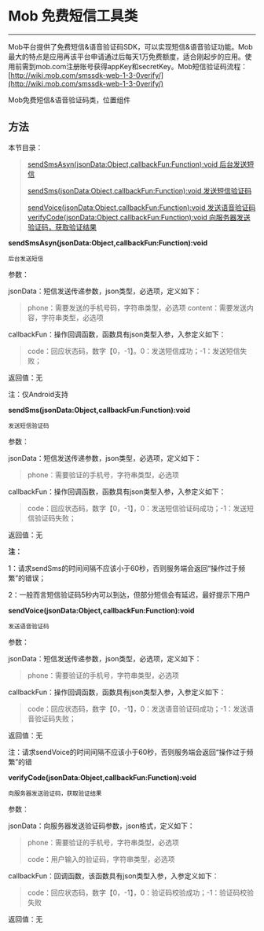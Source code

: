 # Mob 免费短信工具类

--------

Mob平台提供了免费短信&语音验证码SDK，可以实现短信&语音验证功能。Mob最大的特点是应用再该平台申请通过后每天1万免费额度，适合刚起步的应用。使用前需到mob.com注册账号获得appKey和secretKey。Mob短信验证码流程：[http://wiki.mob.com/smssdk-web-1-3-0verify/](http://wiki.mob.com/smssdk-web-1-3-0verify/)

Mob免费短信&语音验证码类，位置组件

<h2 id="cid_1">方法</h2>

本节目录：

> [sendSmsAsyn(jsonData:Object,callbackFun:Function):void 后台发送短信](#ff_0)
> 
> [sendSms(jsonData:Object,callbackFun:Function):void 发送短信验证码](#ff_1)
> 
> [sendVoice(jsonData:Object,callbackFun:Function):void 发送语音验证码](#ff_2)
> [verifyCode(jsonData:Object,callbackFun:Function):void 向服务器发送验证码，获取验证结果](#ff_3)


<span id="ff_0">**sendSmsAsyn(jsonData:Object,callbackFun:Function):void**</span>

<code>后台发送短信</code>

参数：

jsonData：短信发送传递参数，json类型，必选项，定义如下：

> phone：需要发送的手机号码，字符串类型，必选项
> content：需要发送内容，字符串类型，必选项

callbackFun：操作回调函数，函数具有json类型入参，入参定义如下：

> code：回应状态码，数字【0，-1】。0：发送短信成功；-1：发送短信失败；

返回值：无

注：仅Android支持


<span id="ff_1">**sendSms(jsonData:Object,callbackFun:Function):void**</span>

<code>发送短信验证码</code>

参数：

jsonData：短信发送传递参数，json类型，必选项，定义如下：

> phone：需要验证的手机号，字符串类型，必选项

callbackFun：操作回调函数，函数具有json类型入参，入参定义如下：

> code：回应状态码，数字【0，-1】，0：发送短信验证码成功；-1：发送短信验证码失败；

返回值：无

**注：**

1：请求sendSms的时间间隔不应该小于60秒，否则服务端会返回“操作过于频繁”的错误；

2：一般而言短信验证码5秒内可以到达，但部分短信会有延迟，最好提示下用户


<span id="ff_2">**sendVoice(jsonData:Object,callbackFun:Function):void**</span>

<code>发送语音验证码</code>

参数：

jsonData：短信发送传递参数，json类型，必选项，定义如下：

> phone：需要验证的手机号，字符串类型，必选项

callbackFun：操作回调函数，函数具有json类型入参，入参定义如下：

> code：回应状态码，数字【0，-1】，0：发送语音验证码成功；-1：发送语音验证码失败；

返回值：无

注：请求sendVoice的时间间隔不应该小于60秒，否则服务端会返回“操作过于频繁”的错


<span id="ff_3">**verifyCode(jsonData:Object,callbackFun:Function):void**</span>

<code>向服务器发送验证码，获取验证结果</code>

参数：

jsonData：向服务器发送验证码参数，json格式，定义如下：

> phone：需要验证的手机号，字符串类型，必选项
> 
> code：用户输入的验证码，字符串类型，必选项

callbackFun：回调函数，该函数具有json类型入参，入参定义如下：

> code：回应状态码，数字【0，-1】，0：验证码校验成功；-1：验证码校验失败

返回值：无


